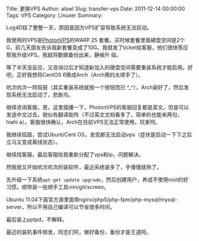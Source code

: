 Title: 更换VPS
Author: alswl
Slug: transfer-vps
Date: 2011-12-14 00:00:00
Tags: VPS
Category: Linuxer
Summary: 

Log4D挂了整整一天，原因是因为VPS扩容导致系统无法启动。

我使用的VPS是[PhotonVPS](http://www.photonvps.com/billing/aff.php?aff=2188)的WARP.25
套餐。买时候套餐里面硬盘空间是2个G，前几天朋友告诉我新套餐变成了10G。我就发了ticket给客服，他们很快答应帮我升级VPS。我就将数据备份出来，静候升
级。

等了半天没反应，又咨询过后才知道新加入的硬盘空间需要重装系统才能启用。好吧，正好我想将CentOS 6换成Arch（Arch用的太顺手了）。

吭次吭次一阵捣鼓（其实重装系统就按一个按钮而已 ^_^），Arch装好了，然后发现系统无法启动了，悲剧鸟。

继续咨询客服，恩，这里插播一下，PhotonVPS的客服回复都是英文，但是可以发送中文过去，貌似有翻译助阵（不过英文文档看多了，简单的也能来两句，hiahi
a）。客服很快确认，Arch在目前VPS无法正常使用，坑爹阿。

我继续捣鼓，尝试Ubunt/Cent OS，发现都无法启动vps（症状是启动一下下之后立马又变成离线状态）。

继续找客服，最后客服给我重新分配了vps和ip，问题解决。

然我我又开始吭次吭次的装软件，最近系统装多了，手慢慢就熟了。

先升级一下系统`apt-get update upgrade`，然后创建用户，养成不使用root的好习惯。顺带装一些顺手工具vim/git/screen。

Ubuntu 11.04下面官方源里面带nginx/php5/php-fpm/php-mysql/mysql-
server，所以不用自己编译可以节省很多时间。

最后装上pptpd，不解释。

最近的装机事件频发，同志们阿，做好备份，备份才是王道阿。

